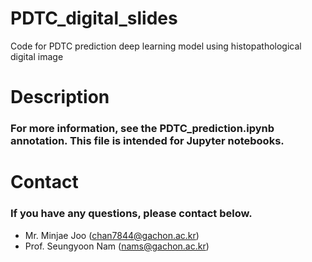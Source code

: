# PDTC_digital_slides
Code for PDTC prediction deep learning model using histopathological digital image

# Description
### For more information, see the PDTC_prediction.ipynb annotation. This file is intended for Jupyter notebooks.

# Contact
### If you have any questions, please contact below.
- Mr. Minjae Joo (chan7844@gachon.ac.kr)
- Prof. Seungyoon Nam (nams@gachon.ac.kr)
